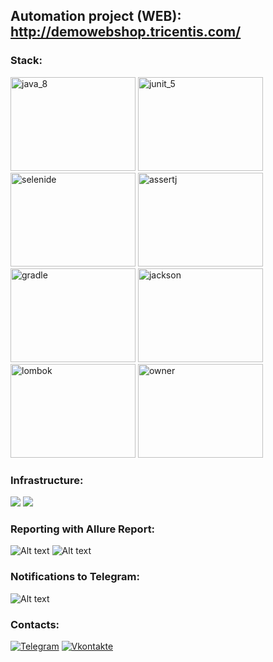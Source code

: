 ## Automation project (WEB): http://demowebshop.tricentis.com/

### Stack:

[<img src="https://github.com/SmileySpb/AutomationProject/blob/main/github/java_8.png" alt="java_8" width="200" height="150"/>](https://www.oracle.com/ru/java/technologies/javase-jre8-downloads.html)
[<img src="https://github.com/SmileySpb/AutomationProject/blob/main/github/junit_5.png" alt="junit_5" width="200" height="150"/>](https://junit.org/junit5/)
[<img src="https://github.com/SmileySpb/AutomationProject/blob/main/github/selenide.png" alt="selenide" width="200" height="150"/>](https://ru.selenide.org/)
[<img src="https://github.com/SmileySpb/AutomationProject/blob/main/github/assertj.png" alt="assertj" width="200" height="150"/>](https://assertj.github.io/doc/)
[<img src="https://github.com/SmileySpb/AutomationProject/blob/main/github/gradle.png" alt="gradle" width="200" height="150"/>](https://gradle.org/)
[<img src="https://github.com/SmileySpb/AutomationProject/blob/main/github/jackson.png" alt="jackson" width="200" height="150"/>](https://github.com/FasterXML/jackson)
[<img src="https://github.com/SmileySpb/AutomationProject/blob/main/github/lombok.png" alt="lombok" width="200" height="150"/>](https://projectlombok.org/)
[<img src="https://github.com/SmileySpb/AutomationProject/blob/main/github/owner.png" alt="owner" width="200" height="150"/>](http://owner.aeonbits.org/)

### Infrastructure:

![](https://img.shields.io/badge/Selenoid-870e30)
![](https://img.shields.io/badge/Jenkins-1f0c8a)

### Reporting with Allure Report:

![Alt text](https://github.com/SmileySpb/AutomationProject/blob/main/github/allure.gif)
![Alt text](https://github.com/SmileySpb/AutomationProject/blob/main/github/allure_2.png)

### Notifications to Telegram:

![Alt text](https://github.com/SmileySpb/AutomationProject/blob/main/github/telegram_notifications_report.png)

### Contacts:

[![Telegram](https://img.shields.io/badge/-Telegram-0b0a1a?style=for-the-badge&logo=telegram&logoColor=27A0D9)](https://t.me/smileyspb)
[![Vkontakte](https://img.shields.io/badge/-Vkontakte-0b0a1a?style=for-the-badge&logo=Vk&logoColor=4F7DB3)](https://vk.com/best.smiley)